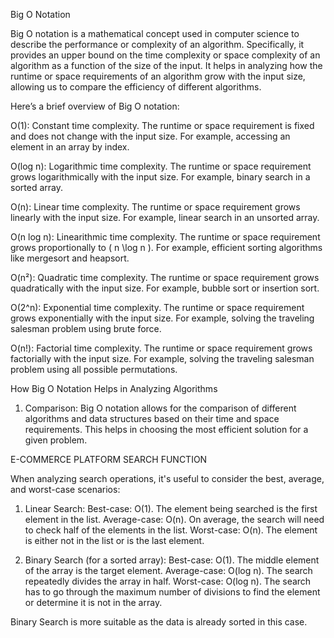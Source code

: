 Big O Notation

Big O notation is a mathematical concept used in computer science to describe the performance or complexity of an algorithm. Specifically, it provides an upper bound on the time complexity or space complexity of an algorithm as a function of the size of the input. It helps in analyzing how the runtime or space requirements of an algorithm grow with the input size, allowing us to compare the efficiency of different algorithms.

Here’s a brief overview of Big O notation:

O(1): Constant time complexity. The runtime or space requirement is fixed and does not change with the input size. For example, accessing an element in an array by index.

O(log n): Logarithmic time complexity. The runtime or space requirement grows logarithmically with the input size. For example, binary search in a sorted array.

O(n): Linear time complexity. The runtime or space requirement grows linearly with the input size. For example, linear search in an unsorted array.

O(n log n): Linearithmic time complexity. The runtime or space requirement grows proportionally to \( n \log n \). For example, efficient sorting algorithms like mergesort and heapsort.

O(n²): Quadratic time complexity. The runtime or space requirement grows quadratically with the input size. For example, bubble sort or insertion sort.

O(2^n): Exponential time complexity. The runtime or space requirement grows exponentially with the input size. For example, solving the traveling salesman problem using brute force.

O(n!): Factorial time complexity. The runtime or space requirement grows factorially with the input size. For example, solving the traveling salesman problem using all possible permutations.

How Big O Notation Helps in Analyzing Algorithms

1. Comparison: Big O notation allows for the comparison of different algorithms and data structures based on their time and space requirements. This helps in choosing the most efficient solution for a given problem.



E-COMMERCE PLATFORM SEARCH FUNCTION

When analyzing search operations, it's useful to consider the best, average, and worst-case scenarios:

1. Linear Search:
Best-case: O(1). The element being searched is the first element in the list.
Average-case: O(n). On average, the search will need to check half of the elements in the list.
Worst-case: O(n). The element is either not in the list or is the last element.

2. Binary Search (for a sorted array):
Best-case: O(1). The middle element of the array is the target element.
Average-case: O(log n). The search repeatedly divides the array in half.
Worst-case: O(log n). The search has to go through the maximum number of divisions to find the element or determine it is not in the array.

Binary Search is more suitable as the data is already sorted in this case.

